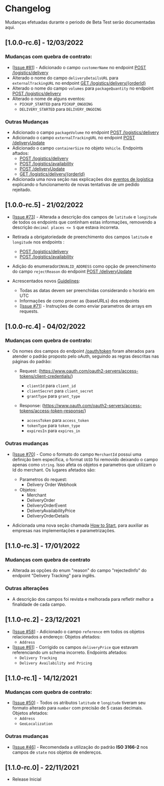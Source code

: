 
# Changelog

Mudanças efetuadas durante o periodo de Beta Test serão documentadas aqui.

## [1.0.0-rc.6] - 12/03/2022
### Mudanças com quebra de contrato:
* [[Issue #81](https://github.com/Abrasel-Nacional/Open-Delivery-Beta-Test/issues/81)] - Adicionado o campo `customerName` no endpoint [POST /logistics/delivery](https://abrasel-nacional.github.io/docs/#operation/logisticsNewDelivery)
* Alterado o nome do campo `deliveryDetailsURL` para `externalTrackingURL` no endpoint [GET /logistics/delivery/{orderId}](https://abrasel-nacional.github.io/docs/#operation/logisticDetails)
* Alterado o nome do campo `volumes` para `packageQuantity` no endpoint [POST /logistics/delivery](https://abrasel-nacional.github.io/docs/#operation/logisticsNewDelivery)
* Alterado o nome de alguns eventos:
  - `PICKUP_STARTED` para `PICKUP_ONGOING`
  - `DELIVERY_STARTED` para `DELIVERY_ONGOING`

### Outras Mudanças
* Adicionado o campo `packageVolume` no endpoint [POST /logistics/delivery](https://abrasel-nacional.github.io/docs/#operation/logisticsNewDelivery)
* Adicionado o campo `externalTrackingURL` no endpoint [POST /deliveryUpdate](https://abrasel-nacional.github.io/docs/#operation/newLogisticEvent)
* Adicionado o campo `containerSize` no objeto `Vehicle`.
  Endpoints aftados:
  - [POST /logistics/delivery](https://abrasel-nacional.github.io/docs/#operation/logisticsNewDelivery)
  - [POST /logistics/availability](https://abrasel-nacional.github.io/docs/#tag/logisticPrice)
  - [POST /deliveryUpdate](https://abrasel-nacional.github.io/docs/#operation/newLogisticEvent)
  - [GET /logistics/delivery/{orderId}](https://abrasel-nacional.github.io/docs/#operation/logisticDetails)
* Adicionada uma nova seção  nas explicações dos [eventos de logística](https://abrasel-nacional.github.io/docs/#tag/logisticOrder) explicando o funcionamento de novas tentativas de um pedido rejeitado.
  
  
## [1.0.0-rc.5] - 21/02/2022

* [[Issue #73](https://github.com/Abrasel-Nacional/Open-Delivery-Beta-Test/issues/73)] - Alterada a descrição dos campos de `latitude` e `longitude` de todos os endpoints que continham estas informações, removendo a descrição `decimal places <= 5` que estava incorreta.
* Retirada a obrigatoriedade de preenchimento dos campos `latitude` e `longitude` nos endpoints :
  - [POST /logistics/delivery](https://abrasel-nacional.github.io/docs/#operation/logisticsNewDelivery)
  - [POST /logistics/availability](https://abrasel-nacional.github.io/docs/#tag/logisticPrice)
* Adição do enumerador`INVALID_ADDRESS` como opção de preenchimento do campo `rejectReason` do endpoint [POST /deliveryUpdate](https://abrasel-nacional.github.io/docs/#operation/newLogisticEvent)

* Acrescentados novos [Guidelines](https://abrasel-nacional.github.io/docs/#section/General-Guidelines):
	- Todas as datas devem ser preenchidas considerando o horário em UTC
	- Informações de como prover as {baseURLs} dos endpoints
	- [[Issue #71](https://github.com/Abrasel-Nacional/Open-Delivery-Beta-Test/issues/71)] - Instruções de como enviar parametros de arrays em requests.
	
## [1.0.0-rc.4] - 04/02/2022
### Mudanças com quebra de contrato:
* Os nomes dos campos do endpoint [/oauth/token](https://abrasel-nacional.github.io/docs/#operation/getToken) foram alterados para atender o padrão proposto pelo oAuth, seguindo as regras descritas nas páginas do padrão:

  - Request: (https://www.oauth.com/oauth2-servers/access-tokens/client-credentials/)
    -   `clientId` para `client_id`
    - 	`clientSecret` para `client_secret`
    -	`grantType` para `grant_type`

  - Response: (https://www.oauth.com/oauth2-servers/access-tokens/access-token-response/)
    -   `accessToken` para `access_token`
    - 	`tokenType` para `token_type`
    -	`expiresIn` para `expires_in`
		
### Outras mudanças
* [[Issue #70](https://github.com/Abrasel-Nacional/Open-Delivery-Beta-Test/issues/70)] - Como o formato do campo `MerchantId` possui uma definição bem especifica, o format `UUID` foi removido deixando o campo apenas como `string`. Isso afeta os objetos e parametros que utilizam o Id do merchant. Os lugares afetados são:
  - Parametros do request:
    - Delivery Order Webhook
  - Objetos:
    - Merchant 
    - DeliveryOrder
    - DeliveryOrderEvent
    - DeliveryAvailabilityPrice
    - DeliveryOrderDetails
    
* Adicionada uma nova seção chamada [How to Start](https://abrasel-nacional.github.io/docs/#section/How-to-Start-(Setup-Guide)), para auxiliar as empresas nas implementações e parametrizações.

## [1.1.0-rc.3] - 17/01/2022
### Mudanças com quebra de contrato
* Alterada as opções do enum "reason" do campo "rejectedInfo" do endpoint "Delivery Tracking" para inglês.

### Outras alterações
* A descrição dos campos foi revista e melhorada para refletir melhor a finalidade de cada campo.

## [1.1.0-rc.2] - 23/12/2021
* [[Issue #58](https://github.com/Abrasel-Nacional/Open-Delivery-Beta-Test/issues/58)] - Adicionado o campo `reference` em todos os objetos relacionados a endereço:
Objetos afetados:
	- `Address`
* [[Issue #61](https://github.com/Abrasel-Nacional/Open-Delivery-Beta-Test/issues/61)] - Corrigido os campos `deliveryPrice` que estavam referenciando um schema incorreto. Endpoints afetados:
	- `Delivery Tracking`
	- `Delivery Availability and Pricing`

## [1.1.0-rc.1] - 14/12/2021
### Mudanças com quebra de contrato:
* [[Issue #50](https://github.com/Abrasel-Nacional/Open-Delivery-Beta-Test/issues/50)] - Todos os atributos `latitude` e `longitude` tiveram seu formato alterado para `number` com precisão de 5 casas decimais.
Objetos afetados:
	- `Address`
	- `GeoLocalization`
	
### Outras mudanças
* [[Issue #46](https://github.com/Abrasel-Nacional/Open-Delivery-Beta-Test/issues/46)] - Recomendada a utilização do padrão **ISO 3166-2** nos campos de `state` nos objetos de endereços.


## [1.1.0-rc.0] - 22/11/2021

* Release Inicial
